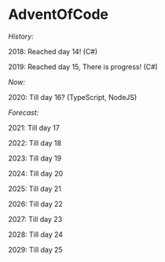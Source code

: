 # AdventOfCode

*History:*

2018: Reached day 14! (C#)

2019: Reached day 15, There is progress! (C#)

*Now:*

2020: Till day 16? (TypeScript, NodeJS)

*Forecast:*

2021: Till day 17

2022: Till day 18

2023: Till day 19

2024: Till day 20

2025: Till day 21

2026: Till day 22

2027: Till day 23

2028: Till day 24

2029: Till day 25
